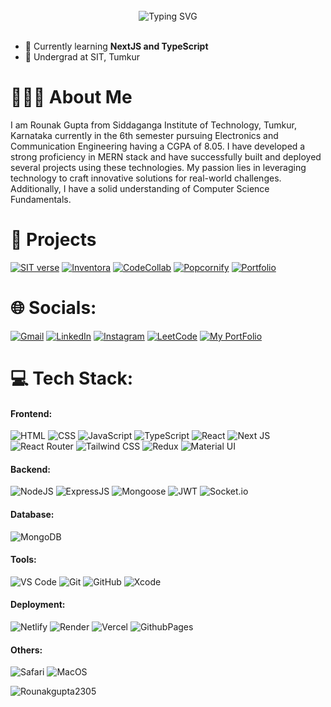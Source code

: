<br>

<div align="center" width="100%">
<img src="https://readme-typing-svg.demolab.com/?font=Fira+Code&size=35&pause=1000&center=true&vCenter=true&random=false&width=435&height=60&lines=Hi%2C+I%27m+Rounak" alt="Typing SVG" />
</div>

<br>

- 🌱 Currently learning **NextJS and TypeScript**
- 🏫 Undergrad at SIT, Tumkur


# 🧑🏻‍💻 About Me
I am Rounak Gupta from Siddaganga Institute of Technology, Tumkur, Karnataka currently in the 6th semester pursuing Electronics and Communication Engineering having a CGPA of 8.05. 
I have developed a strong proficiency in MERN stack and have successfully built and deployed several projects using these technologies. My passion lies in leveraging technology to craft innovative solutions for real-world challenges. 
Additionally, I have a solid understanding of Computer Science Fundamentals.

# 📂 Projects


[![SIT verse](https://img.shields.io/badge/SIT%20Verse-800000?style=for-the-badge)](https://6692ee3b9ef7e2afa95fc28b--monumental-marigold-7599bb.netlify.app/) 
[![Inventora](https://img.shields.io/badge/Inventora-02066f?style=for-the-badge)](https://inventora-inventory-management-system.vercel.app/) 
[![CodeCollab](https://img.shields.io/badge/CodeCollab-e6b400?style=for-the-badge)](https://6692c7bc9c198187826b3c60--lovely-semolina-ee15e4.netlify.app/) 
[![Popcornify](https://img.shields.io/badge/Popcornify-e81e63?style=for-the-badge)](https://main--comfy-flan-fd13ac.netlify.app/) 
[![Portfolio](https://img.shields.io/badge/Portfolio-50c878?style=for-the-badge)](https://my-portfolio-phi-ruby-55.vercel.app/)


# 🌐 Socials:
[![Gmail](https://img.shields.io/badge/Gmail-D14836?logo=gmail&logoColor=white)](mailto:1si21ec080@gmail.com)
[![LinkedIn](https://img.shields.io/badge/LinkedIn-0077B5?logo=linkedin&logoColor=white)](https://www.linkedin.com/in/rounak-gupta-416616229/)
[![Instagram](https://img.shields.io/badge/Instagram-%23E4405F.svg?logo=Instagram&logoColor=white)](https://www.instagram.com/rounak___gupta/)
[![LeetCode](https://img.shields.io/badge/-LeetCode-ff8c00?style=flat&labelColor=ff8c00&logo=LeetCode&logoColor=white)](https://leetcode.com/u/Rounakgupta2305/)
[![My PortFolio](https://img.shields.io/badge/My%20Portfolio-7C2327?styleflat&logo=ko-fi&logoColor=white)](https://my-portfolio-phi-ruby-55.vercel.app/)
# 💻 Tech Stack:

#### Frontend:
![HTML](https://img.shields.io/badge/HTML5-E34F26?style=for-the-badge&logo=html5&logoColor=white)
![CSS](https://img.shields.io/badge/CSS3-1572B6?style=for-the-badge&logo=html5&logoColor=white)
![JavaScript](https://img.shields.io/badge/JavaScript-323330?style=for-the-badge&logo=javascript&logoColor=F7DF1E)
![TypeScript](https://img.shields.io/badge/TypeScript-007ACC?style=for-the-badge&logo=typescript&logoColor=white)
![React](https://img.shields.io/badge/React-20232A?style=for-the-badge&logo=react&logoColor=61DAFB)
![Next JS](https://img.shields.io/badge/next.js-000000?style=for-the-badge&&logo=nextdotjs&logoColor=white)
![React Router](https://img.shields.io/badge/React_Router-CA4245?style=for-the-badge&logo=react-router&logoColor=white)
![Tailwind CSS](https://img.shields.io/badge/Tailwind_CSS-38B2AC?style=for-the-badge&logo=tailwind-css&logoColor=white)
![Redux](https://img.shields.io/badge/Redux-593D88?style=for-the-badge&logo=redux&logoColor=white)
![Material UI](https://img.shields.io/badge/Material%20UI-007FFF?style=for-the-badge&logo=mui&logoColor=white)

#### Backend:
![NodeJS](https://img.shields.io/badge/Node.js-43853D?style=for-the-badge&logo=node.js&logoColor=white)
![ExpressJS](https://img.shields.io/badge/Express.js-404D59?style=for-the-badge&logo=express&logoColor=white)
![Mongoose](https://img.shields.io/badge/Mongoose-880000?style=for-the-badge&logo=mongoose&logoColor=white)
![JWT](https://img.shields.io/badge/json%20web%20tokens-323330?style=for-the-badge&logo=json-web-tokens&logoColor=pink)
![Socket.io](https://img.shields.io/badge/socket.io-323330?style=for-the-badge&logo=socket.io&logoColor=white)

#### Database:
![MongoDB](https://img.shields.io/badge/MongoDB-4EA94B?style=for-the-badge&logo=mongodb&logoColor=white)


#### Tools:
![VS Code](https://img.shields.io/badge/Visual_Studio_Code-0078D4?style=for-the-badge&logo=visual%20studio%20code&logoColor=white)
![Git](https://img.shields.io/badge/GIT-E44C30?style=for-the-badge&logo=git&logoColor=white)
![GitHub](https://img.shields.io/badge/GitHub-100000?style=for-the-badge&logo=github&logoColor=white)
![Xcode](https://img.shields.io/badge/Xcode-0078D4?style=for-the-badge&logo=xcode&logoColor=white)

#### Deployment:
![Netlify](https://img.shields.io/badge/Netlify-00C7B7?style=for-the-badge&logo=netlify&logoColor=white)
![Render](https://img.shields.io/badge/Render-052c87?style=for-the-badge&logo=render&logoColor=white)
![Vercel](https://img.shields.io/badge/Vercel-000000?style=for-the-badge&logo=vercel&logoColor=white)
![GithubPages](https://img.shields.io/badge/GitHub%20Pages-222222?style=for-the-badge&logo=GitHub%20Pages&logoColor=white)

#### Others:
![Safari](https://img.shields.io/badge/Safari-000000?style=flat&logo=Safari&logoColor=white)
![MacOS](https://shields.io/badge/MacOS--9cf?logo=Apple&style=social)
<p><img align="center" src="https://github-readme-stats.vercel.app/api/top-langs?username=Rounakgupta2305&show_icons=true&locale=en&layout=compact&theme=tokyonight" alt="Rounakgupta2305" /></p>
